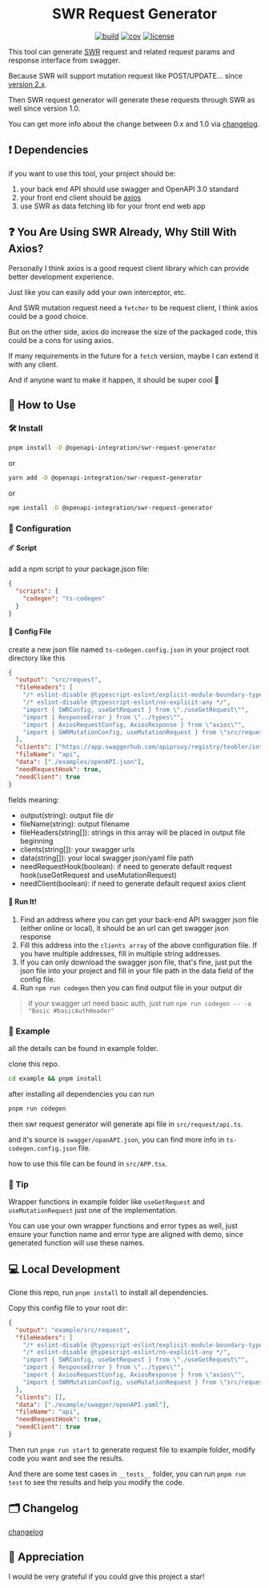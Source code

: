 <div align="center">

<h1 align="center">SWR Request Generator</h1>

<a href="https://github.com/teobler/swr-request-generator/actions">![build](https://img.shields.io/github/actions/workflow/status/teobler/swr-request-generator/build.yaml)</a>
<a href="https://github.com/teobler/swr-request-generator/actions">![cov](https://teobler.github.io/swr-request-generator/badges/coverage.svg)</a>
<a href="https://github.com/teobler/swr-request-generator/blob/main/LICENSE">![license](https://img.shields.io/github/license/teobler/swr-request-generator)</a>

</div>

This tool can generate [SWR](https://swr.vercel.app/) request and related request params and response interface from swagger.

Because SWR will support mutation request like POST/UPDATE... since [version 2.x](https://github.com/vercel/swr/discussions/1919).

Then SWR request generator will generate these requests through SWR as well since version 1.0.

You can get more info about the change between 0.x and 1.0 via [changelog](changelog.md).

## ❗ Dependencies

if you want to use this tool, your project should be:

1. your back end API should use swagger and OpenAPI 3.0 standard
2. your front end client should be [axios](https://github.com/axios/axios)
3. use SWR as data fetching lib for your front end web app

## ❓ You Are Using SWR Already, Why Still With Axios?

Personally I think axios is a good request client library which can provide better development experience.

Just like you can easily add your own interceptor, etc.

And SWR mutation request need a `fetcher` to be request client, I think axios could be a good choice.

But on the other side, axios do increase the size of the packaged code, this could be a cons for using axios.

If many requirements in the future for a `fetch` version, maybe I can extend it with any client.

And if anyone want to make it happen, it should be super cool 🥳

## 🧰 How to Use
### 🛠 Install

```bash
pnpm install -D @openapi-integration/swr-request-generator
```

or

```bash
yarn add -D @openapi-integration/swr-request-generator
```

or

```bash
npm install -D @openapi-integration/swr-request-generator
```

### 🔧 Configuration
#### ☄️ Script

add a npm script to your package.json file:

```json
{
  "scripts": {
    "codegen": "ts-codegen"
  }
}
```

#### 📁 Config File

create a new json file named `ts-codegen.config.json` in your project root directory like this

```json
{
  "output": "src/request",
  "fileHeaders": [
    "/* eslint-disable @typescript-eslint/explicit-module-boundary-types */",
    "/* eslint-disable @typescript-eslint/no-explicit-any */",
    "import { SWRConfig, useGetRequest } from \"./useGetRequest\"",
    "import { ResponseError } from \"../types\"",
    "import { AxiosRequestConfig, AxiosResponse } from \"axios\"",
    "import { SWRMutationConfig, useMutationRequest } from \"src/request/useMutationRequest\";"
  ],
  "clients": ["https://app.swaggerhub.com/apiproxy/registry/teobler/integration-example/1.0.0"],
  "fileName": "api",
  "data": ["./examples/openAPI.json"],
  "needRequestHook": true,
  "needClient": true
}
```

fields meaning:
 - output(string): output file dir
 - fileName(string): output filename
 - fileHeaders(string[]): strings in this array will be placed in output file beginning
 - clients(string[]): your swagger urls
 - data(string[]): your local swagger json/yaml file path
 - needRequestHook(boolean): if need to generate default request hook(useGetRequest and useMutationRequest)
 - needClient(boolean): if need to generate default request axios client

#### 🤩 Run It!

1. Find an address where you can get your back-end API swagger json file (either online or local), it should be an url can get swagger json response
2. Fill this address into the `clients array` of the above configuration file. If you have multiple addresses, fill in multiple string addresses.
3. If you can only download the swagger json file, that's fine, just put the json file into your project and fill in your file path in the data field of the config file.
4. Run `npm run codegen` then you can find output file in your output dir

> if your swagger url need basic auth, just run `npm run codegen -- -a "Basic #basicAuthHeader"`

### 👀 Example

all the details can be found in example folder.

clone this repo.

```bash
cd example && pnpm install
```

after installing all dependencies you can run

```bash
pnpm run codegen
```

then swr request generator will generate api file in `src/request/api.ts`.

and it's source is `swagger/opanAPI.json`, you can find more info in `ts-codegen.config.json` file.

how to use this file can be found in `src/APP.tsx`.

### 💁‍ Tip
Wrapper functions in example folder like `useGetRequest` and `useMutationRequest` just one of the implementation.

You can use your own wrapper functions and error types as well, just ensure your function name and error type are aligned with demo, since generated function will use these names.

## 💻 Local Development

Clone this repo, run `pnpm install` to install all dependencies.

Copy this config file to your root dir:
```json
{
  "output": "example/src/request",
  "fileHeaders": [
    "/* eslint-disable @typescript-eslint/explicit-module-boundary-types */",
    "/* eslint-disable @typescript-eslint/no-explicit-any */",
    "import { SWRConfig, useGetRequest } from \"./useGetRequest\"",
    "import { ResponseError } from \"../types\"",
    "import { AxiosRequestConfig, AxiosResponse } from \"axios\"",
    "import { SWRMutationConfig, useMutationRequest } from \"src/request/useMutationRequest\";"
  ],
  "clients": [],
  "data": ["./example/swagger/openAPI.yaml"],
  "fileName": "api",
  "needRequestHook": true,
  "needClient": true
}
```

Then run `pnpm run start` to generate request file to example folder, modify code you want and see the results.

And there are some test cases in `__tests__` folder, you can run `pnpm run test` to see the results and help you modify the code.

## 🗂 Changelog
[changelog](changelog.md)

## 🤗 Appreciation

I would be very grateful if you could give this project a star!
